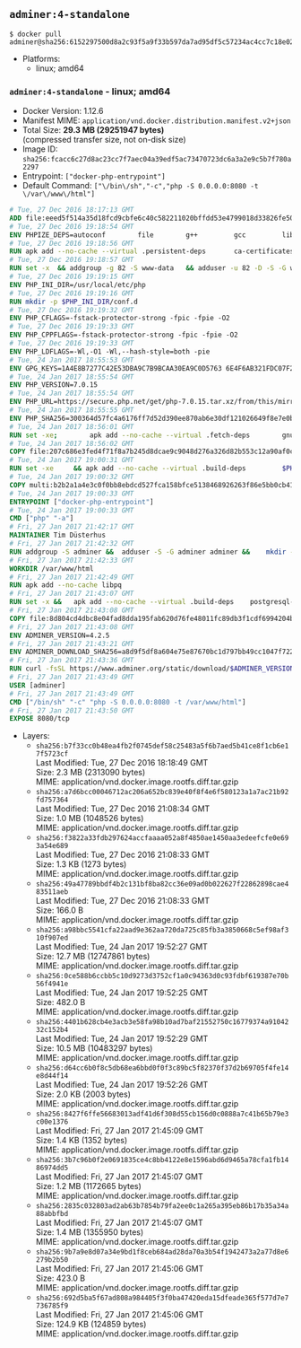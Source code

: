 ## `adminer:4-standalone`

```console
$ docker pull adminer@sha256:6152297500d8a2c93f5a9f33b597da7ad95df5c57234ac4cc7c18e02ff6cdea5
```

-	Platforms:
	-	linux; amd64

### `adminer:4-standalone` - linux; amd64

-	Docker Version: 1.12.6
-	Manifest MIME: `application/vnd.docker.distribution.manifest.v2+json`
-	Total Size: **29.3 MB (29251947 bytes)**  
	(compressed transfer size, not on-disk size)
-	Image ID: `sha256:fcacc6c27d8ac23cc7f7aec04a39edf5ac73470723dc6a3a2e9c5b7f780a2297`
-	Entrypoint: `["docker-php-entrypoint"]`
-	Default Command: `["\/bin\/sh","-c","php -S 0.0.0.0:8080 -t \/var\/www\/html"]`

```dockerfile
# Tue, 27 Dec 2016 18:17:13 GMT
ADD file:eeed5f514a35d18fcd9cbfe6c40c582211020bffdd53e4799018d33826fe5067 in / 
# Tue, 27 Dec 2016 19:18:54 GMT
ENV PHPIZE_DEPS=autoconf 		file 		g++ 		gcc 		libc-dev 		make 		pkgconf 		re2c
# Tue, 27 Dec 2016 19:18:56 GMT
RUN apk add --no-cache --virtual .persistent-deps 		ca-certificates 		curl 		tar 		xz
# Tue, 27 Dec 2016 19:18:57 GMT
RUN set -x 	&& addgroup -g 82 -S www-data 	&& adduser -u 82 -D -S -G www-data www-data
# Tue, 27 Dec 2016 19:19:15 GMT
ENV PHP_INI_DIR=/usr/local/etc/php
# Tue, 27 Dec 2016 19:19:16 GMT
RUN mkdir -p $PHP_INI_DIR/conf.d
# Tue, 27 Dec 2016 19:19:32 GMT
ENV PHP_CFLAGS=-fstack-protector-strong -fpic -fpie -O2
# Tue, 27 Dec 2016 19:19:33 GMT
ENV PHP_CPPFLAGS=-fstack-protector-strong -fpic -fpie -O2
# Tue, 27 Dec 2016 19:19:33 GMT
ENV PHP_LDFLAGS=-Wl,-O1 -Wl,--hash-style=both -pie
# Tue, 24 Jan 2017 18:55:53 GMT
ENV GPG_KEYS=1A4E8B7277C42E53DBA9C7B9BCAA30EA9C0D5763 6E4F6AB321FDC07F2C332E3AC2BF0BC433CFC8B3
# Tue, 24 Jan 2017 18:55:54 GMT
ENV PHP_VERSION=7.0.15
# Tue, 24 Jan 2017 18:55:54 GMT
ENV PHP_URL=https://secure.php.net/get/php-7.0.15.tar.xz/from/this/mirror PHP_ASC_URL=https://secure.php.net/get/php-7.0.15.tar.xz.asc/from/this/mirror
# Tue, 24 Jan 2017 18:55:55 GMT
ENV PHP_SHA256=300364d57fc4a6176ff7d52d390ee870ab6e30df121026649f8e7e0b9657fe93 PHP_MD5=dca23412f3e3b3987e582091b751925d
# Tue, 24 Jan 2017 18:56:01 GMT
RUN set -xe; 		apk add --no-cache --virtual .fetch-deps 		gnupg 		openssl 	; 		mkdir -p /usr/src; 	cd /usr/src; 		wget -O php.tar.xz "$PHP_URL"; 		if [ -n "$PHP_SHA256" ]; then 		echo "$PHP_SHA256 *php.tar.xz" | sha256sum -c -; 	fi; 	if [ -n "$PHP_MD5" ]; then 		echo "$PHP_MD5 *php.tar.xz" | md5sum -c -; 	fi; 		if [ -n "$PHP_ASC_URL" ]; then 		wget -O php.tar.xz.asc "$PHP_ASC_URL"; 		export GNUPGHOME="$(mktemp -d)"; 		for key in $GPG_KEYS; do 			gpg --keyserver ha.pool.sks-keyservers.net --recv-keys "$key"; 		done; 		gpg --batch --verify php.tar.xz.asc php.tar.xz; 		rm -r "$GNUPGHOME"; 	fi; 		apk del .fetch-deps
# Tue, 24 Jan 2017 18:56:02 GMT
COPY file:207c686e3fed4f71f8a7b245d8dcae9c9048d276a326d82b553c12a90af0c0ca in /usr/local/bin/ 
# Tue, 24 Jan 2017 19:00:31 GMT
RUN set -xe 	&& apk add --no-cache --virtual .build-deps 		$PHPIZE_DEPS 		curl-dev 		libedit-dev 		libxml2-dev 		openssl-dev 		sqlite-dev 		&& export CFLAGS="$PHP_CFLAGS" 		CPPFLAGS="$PHP_CPPFLAGS" 		LDFLAGS="$PHP_LDFLAGS" 	&& docker-php-source extract 	&& cd /usr/src/php 	&& ./configure 		--with-config-file-path="$PHP_INI_DIR" 		--with-config-file-scan-dir="$PHP_INI_DIR/conf.d" 				--disable-cgi 				--enable-ftp 		--enable-mbstring 		--enable-mysqlnd 				--with-curl 		--with-libedit 		--with-openssl 		--with-zlib 				$PHP_EXTRA_CONFIGURE_ARGS 	&& make -j "$(getconf _NPROCESSORS_ONLN)" 	&& make install 	&& { find /usr/local/bin /usr/local/sbin -type f -perm +0111 -exec strip --strip-all '{}' + || true; } 	&& make clean 	&& docker-php-source delete 		&& runDeps="$( 		scanelf --needed --nobanner --recursive /usr/local 			| awk '{ gsub(/,/, "\nso:", $2); print "so:" $2 }' 			| sort -u 			| xargs -r apk info --installed 			| sort -u 	)" 	&& apk add --no-cache --virtual .php-rundeps $runDeps 		&& apk del .build-deps
# Tue, 24 Jan 2017 19:00:32 GMT
COPY multi:b2b2a1a4e3c0f0bb8ebdcd527fca158bfce5138468926263f86e5bb0cb41970f in /usr/local/bin/ 
# Tue, 24 Jan 2017 19:00:33 GMT
ENTRYPOINT ["docker-php-entrypoint"]
# Tue, 24 Jan 2017 19:00:33 GMT
CMD ["php" "-a"]
# Fri, 27 Jan 2017 21:42:17 GMT
MAINTAINER Tim Düsterhus
# Fri, 27 Jan 2017 21:42:32 GMT
RUN addgroup -S adminer &&	adduser -S -G adminer adminer &&	mkdir -p /var/www/html
# Fri, 27 Jan 2017 21:42:33 GMT
WORKDIR /var/www/html
# Fri, 27 Jan 2017 21:42:49 GMT
RUN apk add --no-cache libpq
# Fri, 27 Jan 2017 21:43:07 GMT
RUN set -x &&	apk add --no-cache --virtual .build-deps 	postgresql-dev 	sqlite-dev &&	docker-php-ext-install pdo_mysql pdo_pgsql pdo_sqlite &&	apk del .build-deps
# Fri, 27 Jan 2017 21:43:08 GMT
COPY file:8d804cd4dbc8e04fad8dda195fab620d76fe48011fc89db3f1cdf6994204b0f7 in . 
# Fri, 27 Jan 2017 21:43:08 GMT
ENV ADMINER_VERSION=4.2.5
# Fri, 27 Jan 2017 21:43:21 GMT
ENV ADMINER_DOWNLOAD_SHA256=a8d9f5df8a604e75e87670bc1d797bb49cc1047f722a8630bda514fdc407f84f
# Fri, 27 Jan 2017 21:43:36 GMT
RUN curl -fsSL https://www.adminer.org/static/download/$ADMINER_VERSION/adminer-$ADMINER_VERSION-en.php -o adminer.php &&	echo "$ADMINER_DOWNLOAD_SHA256  adminer.php" |sha256sum -c -
# Fri, 27 Jan 2017 21:43:49 GMT
USER [adminer]
# Fri, 27 Jan 2017 21:43:49 GMT
CMD ["/bin/sh" "-c" "php -S 0.0.0.0:8080 -t /var/www/html"]
# Fri, 27 Jan 2017 21:43:50 GMT
EXPOSE 8080/tcp
```

-	Layers:
	-	`sha256:b7f33cc0b48ea4fb2f0745def58c25483a5f6b7aed5b41ce8f1cb6e17f5723cf`  
		Last Modified: Tue, 27 Dec 2016 18:18:49 GMT  
		Size: 2.3 MB (2313090 bytes)  
		MIME: application/vnd.docker.image.rootfs.diff.tar.gzip
	-	`sha256:a7d6bcc00046712ac206a652bc839e40f8f4e6f580123a1a7ac21b92fd757364`  
		Last Modified: Tue, 27 Dec 2016 21:08:34 GMT  
		Size: 1.0 MB (1048526 bytes)  
		MIME: application/vnd.docker.image.rootfs.diff.tar.gzip
	-	`sha256:f3822a33fdb297624accfaaaa052a8f4850ae1450aa3edeefcfe0e693a54e689`  
		Last Modified: Tue, 27 Dec 2016 21:08:33 GMT  
		Size: 1.3 KB (1273 bytes)  
		MIME: application/vnd.docker.image.rootfs.diff.tar.gzip
	-	`sha256:49a47789bbdf4b2c131bf8ba82cc36e09ad0b022627f22862898cae483511aeb`  
		Last Modified: Tue, 27 Dec 2016 21:08:33 GMT  
		Size: 166.0 B  
		MIME: application/vnd.docker.image.rootfs.diff.tar.gzip
	-	`sha256:a98bbc5541cfa22aad9e362aa720da725c85fb3a3850668c5ef98af310f907ed`  
		Last Modified: Tue, 24 Jan 2017 19:52:27 GMT  
		Size: 12.7 MB (12747861 bytes)  
		MIME: application/vnd.docker.image.rootfs.diff.tar.gzip
	-	`sha256:0ce588b6ccbb5c10d9273d3752cf1a0c94363d0c93fdbf619387e70b56f4941e`  
		Last Modified: Tue, 24 Jan 2017 19:52:25 GMT  
		Size: 482.0 B  
		MIME: application/vnd.docker.image.rootfs.diff.tar.gzip
	-	`sha256:4401b628cb4e3acb3e58fa98b10ad7baf21552750c16779374a9104232c152b4`  
		Last Modified: Tue, 24 Jan 2017 19:52:29 GMT  
		Size: 10.5 MB (10483297 bytes)  
		MIME: application/vnd.docker.image.rootfs.diff.tar.gzip
	-	`sha256:d64cc6b0f8c5db68ea6bbd0f0f3c89bc5f82370f37d2b69705f4fe14e8d44f14`  
		Last Modified: Tue, 24 Jan 2017 19:52:26 GMT  
		Size: 2.0 KB (2003 bytes)  
		MIME: application/vnd.docker.image.rootfs.diff.tar.gzip
	-	`sha256:8427f6ffe56683013adf41d6f308d55cb156d0c0888a7c41b65b79e3c00e1376`  
		Last Modified: Fri, 27 Jan 2017 21:45:09 GMT  
		Size: 1.4 KB (1352 bytes)  
		MIME: application/vnd.docker.image.rootfs.diff.tar.gzip
	-	`sha256:3b7c96b0f2e0691835ce4c8bb4122e8e1596abd6d9465a78cfa1fb1486974dd5`  
		Last Modified: Fri, 27 Jan 2017 21:45:07 GMT  
		Size: 1.2 MB (1172665 bytes)  
		MIME: application/vnd.docker.image.rootfs.diff.tar.gzip
	-	`sha256:2835c032803ad2ab63b7854b79fa2ee0c1a265a395eb86b17b35a34a88abbfbd`  
		Last Modified: Fri, 27 Jan 2017 21:45:07 GMT  
		Size: 1.4 MB (1355950 bytes)  
		MIME: application/vnd.docker.image.rootfs.diff.tar.gzip
	-	`sha256:9b7a9e8d07a34e9bd1f8ceb684ad28da70a3b54f1942473a2a77d8e6279b2b50`  
		Last Modified: Fri, 27 Jan 2017 21:45:06 GMT  
		Size: 423.0 B  
		MIME: application/vnd.docker.image.rootfs.diff.tar.gzip
	-	`sha256:692d5ba5f67ad808a984405f3f0ba47420eda15dfeade365f577d7e7736785f9`  
		Last Modified: Fri, 27 Jan 2017 21:45:06 GMT  
		Size: 124.9 KB (124859 bytes)  
		MIME: application/vnd.docker.image.rootfs.diff.tar.gzip
